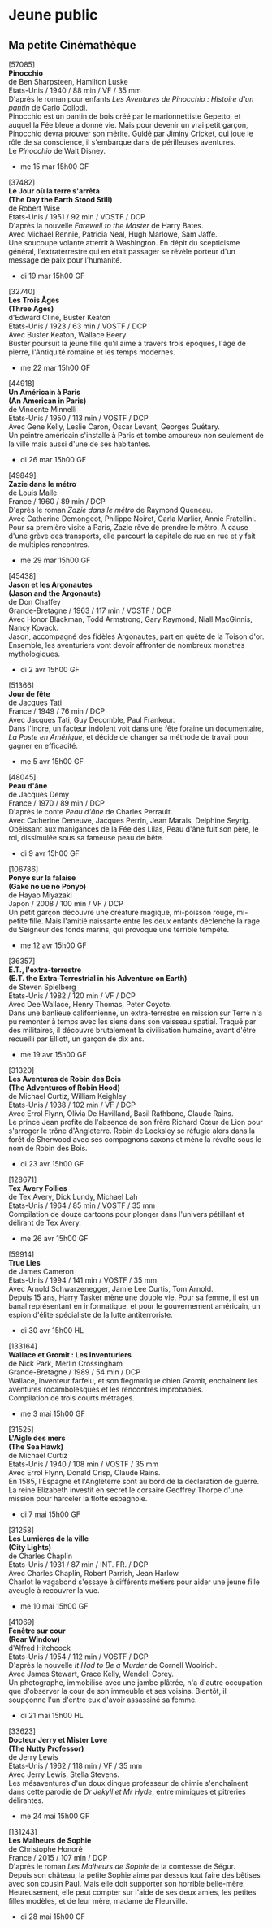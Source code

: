 # Jeune public

## Ma petite Cinémathèque

[57085]  
**Pinocchio**  
de Ben Sharpsteen, Hamilton Luske  
États-Unis / 1940 / 88 min / VF / 35 mm  
D'après le roman pour enfants _Les Aventures de Pinocchio : Histoire d'un pantin_ de Carlo Collodi.  
Pinocchio est un pantin de bois créé par le marionnettiste Gepetto, et auquel la Fée bleue a donné vie. Mais pour devenir un vrai petit garçon, Pinocchio devra prouver son mérite. Guidé par Jiminy Cricket, qui joue le rôle de sa conscience, il s'embarque dans de périlleuses aventures.  
Le _Pinocchio_ de Walt Disney.

- me 15 mar 15h00 GF

[37482]  
**Le Jour où la terre s'arrêta**  
**(The Day the Earth Stood Still)**  
de Robert Wise  
États-Unis / 1951 / 92 min / VOSTF / DCP  
D'après la nouvelle _Farewell to the Master_ de Harry Bates.  
Avec Michael Rennie, Patricia Neal, Hugh Marlowe, Sam Jaffe.  
Une soucoupe volante atterrit à Washington. En dépit du scepticisme général, l'extraterrestre qui en était passager se révèle porteur d'un message de paix pour l'humanité.

- di 19 mar 15h00 GF

[32740]  
**Les Trois Âges**  
**(Three Ages)**  
d'Edward Cline, Buster Keaton  
États-Unis / 1923 / 63 min / VOSTF / DCP  
Avec Buster Keaton, Wallace Beery.  
Buster poursuit la jeune fille qu'il aime à travers trois époques, l'âge de pierre, l'Antiquité romaine et les temps modernes.

- me 22 mar 15h00 GF

[44918]  
**Un Américain à Paris**  
**(An American in Paris)**  
de Vincente Minnelli  
États-Unis / 1950 / 113 min / VOSTF / DCP  
Avec Gene Kelly, Leslie Caron, Oscar Levant, Georges Guétary.  
Un peintre américain s'installe à Paris et tombe amoureux non seulement de la ville mais aussi d'une de ses habitantes.

- di 26 mar 15h00 GF

[49849]  
**Zazie dans le métro**  
de Louis Malle  
France / 1960 / 89 min / DCP  
D'après le roman _Zazie dans le métro_ de Raymond Queneau.  
Avec Catherine Demongeot, Philippe Noiret, Carla Marlier, Annie Fratellini.  
Pour sa première visite à Paris, Zazie rêve de prendre le métro. À cause d'une grève des transports, elle parcourt la capitale de rue en rue et y fait de multiples rencontres.

- me 29 mar 15h00 GF

[45438]  
**Jason et les Argonautes**  
**(Jason and the Argonauts)**  
de Don Chaffey  
Grande-Bretagne / 1963 / 117 min / VOSTF / DCP  
Avec Honor Blackman, Todd Armstrong, Gary Raymond, Niall MacGinnis, Nancy Kovack.  
Jason, accompagné des fidèles Argonautes, part en quête de la Toison d'or. Ensemble, les aventuriers vont devoir affronter de nombreux monstres mythologiques.

- di 2 avr 15h00 GF

[51366]  
**Jour de fête**  
de Jacques Tati  
France / 1949 / 76 min / DCP  
Avec Jacques Tati, Guy Decomble, Paul Frankeur.  
Dans l'Indre, un facteur indolent voit dans une fête foraine un documentaire, _La Poste en Amérique_, et décide de changer sa méthode de travail pour gagner en efficacité.

- me 5 avr 15h00 GF

[48045]  
**Peau d'âne**  
de Jacques Demy  
France / 1970 / 89 min / DCP  
D'après le conte _Peau d'âne_ de Charles Perrault.  
Avec Catherine Deneuve, Jacques Perrin, Jean Marais, Delphine Seyrig.  
Obéissant aux manigances de la Fée des Lilas, Peau d'âne fuit son père, le roi, dissimulée sous sa fameuse peau de bête.

- di 9 avr 15h00 GF

[106786]  
**Ponyo sur la falaise**  
**(Gake no ue no Ponyo)**  
de Hayao Miyazaki  
Japon / 2008 / 100 min / VF / DCP  
Un petit garçon découvre une créature magique, mi-poisson rouge, mi-petite fille. Mais l'amitié naissante entre les deux enfants déclenche la rage du Seigneur des fonds marins, qui provoque une terrible tempête.

- me 12 avr 15h00 GF

[36357]  
**E.T., l'extra-terrestre**  
**(E.T. the Extra-Terrestrial in his Adventure on Earth)**  
de Steven Spielberg  
États-Unis / 1982 / 120 min / VF / DCP  
Avec Dee Wallace, Henry Thomas, Peter Coyote.  
Dans une banlieue californienne, un extra-terrestre en mission sur Terre n'a pu remonter à temps avec les siens dans son vaisseau spatial. Traqué par des militaires, il découvre brutalement la civilisation humaine, avant d'être recueilli par Elliott, un garçon de dix ans.

- me 19 avr 15h00 GF

[31320]  
**Les Aventures de Robin des Bois**  
**(The Adventures of Robin Hood)**  
de Michael Curtiz, William Keighley  
États-Unis / 1938 / 102 min / VF / DCP  
Avec Errol Flynn, Olivia De Havilland, Basil Rathbone, Claude Rains.  
Le prince Jean profite de l'absence de son frère Richard Cœur de Lion pour s'arroger le trône d'Angleterre. Robin de Locksley se réfugie alors dans la forêt de Sherwood avec ses compagnons saxons et mène la révolte sous le nom de Robin des Bois.

- di 23 avr 15h00 GF

[128671]  
**Tex Avery Follies**  
de Tex Avery, Dick Lundy, Michael Lah  
États-Unis / 1964 / 85 min / VOSTF / 35 mm  
Compilation de douze cartoons pour plonger dans l'univers pétillant et délirant de Tex Avery.

- me 26 avr 15h00 GF

[59914]  
**True Lies**  
de James Cameron  
États-Unis / 1994 / 141 min / VOSTF / 35 mm  
Avec Arnold Schwarzenegger, Jamie Lee Curtis, Tom Arnold.  
Depuis 15 ans, Harry Tasker mène une double vie. Pour sa femme, il est un banal représentant en informatique, et pour le gouvernement américain, un espion d'élite spécialiste de la lutte antiterroriste.

- di 30 avr 15h00 HL

[133164]  
**Wallace et Gromit : Les Inventuriers**  
de Nick Park, Merlin Crossingham  
Grande-Bretagne / 1989 / 54 min / DCP  
Wallace, inventeur farfelu, et son flegmatique chien Gromit, enchaînent les aventures rocambolesques et les rencontres improbables.  
Compilation de trois courts métrages.

- me 3 mai 15h00 GF

[31525]  
**L'Aigle des mers**  
**(The Sea Hawk)**  
de Michael Curtiz  
États-Unis / 1940 / 108 min / VOSTF / 35 mm  
Avec Errol Flynn, Donald Crisp, Claude Rains.  
En 1585, l'Espagne et l'Angleterre sont au bord de la déclaration de guerre. La reine Elizabeth investit en secret le corsaire Geoffrey Thorpe d'une mission pour harceler la flotte espagnole.

- di 7 mai 15h00 GF

[31258]  
**Les Lumières de la ville**  
**(City Lights)**  
de Charles Chaplin  
États-Unis / 1931 / 87 min / INT. FR. / DCP  
Avec Charles Chaplin, Robert Parrish, Jean Harlow.  
Charlot le vagabond s'essaye à différents métiers pour aider une jeune fille aveugle à recouvrer la vue.

- me 10 mai 15h00 GF

[41069]  
**Fenêtre sur cour**  
**(Rear Window)**  
d'Alfred Hitchcock  
États-Unis / 1954 / 112 min / VOSTF / DCP  
D'après la nouvelle _It Had to Be a Murder_ de Cornell Woolrich.  
Avec James Stewart, Grace Kelly, Wendell Corey.  
Un photographe, immobilisé avec une jambe plâtrée, n'a d'autre occupation que d'observer la cour de son immeuble et ses voisins. Bientôt, il soupçonne l'un d'entre eux d'avoir assassiné sa femme.

- di 21 mai 15h00 HL

[33623]  
**Docteur Jerry et Mister Love**  
**(The Nutty Professor)**  
de Jerry Lewis  
États-Unis / 1962 / 118 min / VF / 35 mm  
Avec Jerry Lewis, Stella Stevens.  
Les mésaventures d'un doux dingue professeur de chimie s'enchaînent dans cette parodie de _Dr Jekyll et Mr Hyde_, entre mimiques et pitreries délirantes.

- me 24 mai 15h00 GF

[131243]  
**Les Malheurs de Sophie**  
de Christophe Honoré  
France / 2015 / 107 min / DCP  
D'après le roman _Les Malheurs de Sophie_ de la comtesse de Ségur.  
Depuis son château, la petite Sophie aime par dessus tout faire des bêtises avec son cousin Paul. Mais elle doit supporter son horrible belle-mère. Heureusement, elle peut compter sur l'aide de ses deux amies, les petites filles modèles, et de leur mère, madame de Fleurville.

- di 28 mai 15h00 GF

